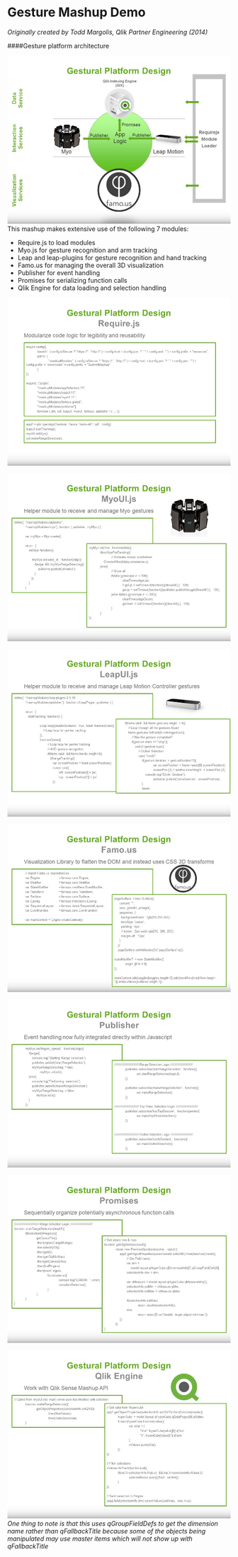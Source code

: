 Gesture Mashup Demo
===================
*Originally created by Todd Margolis, Qlik Partner Engineering (2014)*

####Gesture platform architecture

![Architecture](https://github.com/tmargolis/GestureMashup/blob/master/documentation/GestureDemoSlides/Slide22.JPG)
This mashup makes extensive use of the following 7 modules:
 - Require.js to load modules
 - Myo.js for gesture recognition and arm tracking
 - Leap and leap-plugins for gesture recognition and hand tracking
 - Famo.us for managing the overall 3D visualization 
 - Publisher for event handling
 - Promises for serializing function calls
 - Qlik Engine for data loading and selection handling

![Requirejs](https://github.com/tmargolis/GestureMashup/blob/master/documentation/GestureDemoSlides/Slide23.JPG)

![MyoUI](https://github.com/tmargolis/GestureMashup/blob/master/documentation/GestureDemoSlides/Slide24.JPG)

![LeapUI](https://github.com/tmargolis/GestureMashup/blob/master/documentation/GestureDemoSlides/Slide25.JPG)

![Famo.us](https://github.com/tmargolis/GestureMashup/blob/master/documentation/GestureDemoSlides/Slide26.JPG)

![Publisher](https://github.com/tmargolis/GestureMashup/blob/master/documentation/GestureDemoSlides/Slide27.JPG)

![Promises](https://github.com/tmargolis/GestureMashup/blob/master/documentation/GestureDemoSlides/Slide28.JPG)

![QlikEngine](https://github.com/tmargolis/GestureMashup/blob/master/documentation/GestureDemoSlides/Slide29.JPG)
*One thing to note is that this uses qGroupFieldDefs to get the dimension name rather than qFallbackTitle because some of the objects being manipulated may use master items which will not show up with qFallbackTitle*
